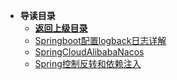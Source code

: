 * **导读目录**
  * [**返回上级目录**](/README)
  * [Springboot配置logback日志详解](Springboot配置logback日志详解)
  * [SpringCloudAlibabaNacos](SpringCloudAlibabaNacos)
  * [Spring控制反转和依赖注入](Spring控制反转和依赖注入)

